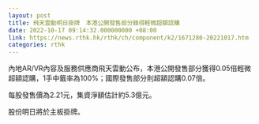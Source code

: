 ```yaml
---
layout: post
title: 飛天雲動明日掛牌　本港公開發售部分錄得輕微超額認購
date: 2022-10-17 09:14:32.000000000 +08:00
link: https://news.rthk.hk/rthk/ch/component/k2/1671280-20221017.htm
categories: rthk
---
```


內地AR/VR內容及服務供應商飛天雲動公布，本港公開發售部分獲得0.05倍輕微超額認購，1手中籤率為100%；國際發售部分則超額認購0.07倍。

每股發售價為2.21元，集資淨額估計約5.3億元。

股份明日將於主板掛牌。
